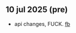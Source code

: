 ## 10 jul 2025 (pre)
- api changes, FUCK. [fb](https://www.facebook.com/groups/1569314343856132/?multi_permalinks=1902435720543991&hoisted_section_header_type=recently_seen)
